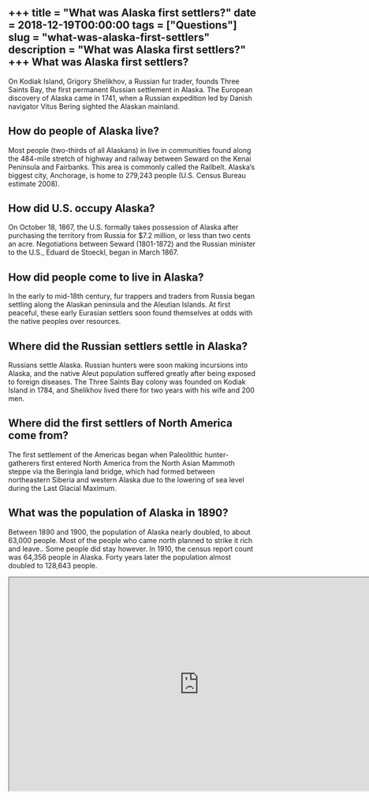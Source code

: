 +++
title = "What was Alaska first settlers?"
date = 2018-12-19T00:00:00
tags = ["Questions"]
slug = "what-was-alaska-first-settlers"
description = "What was Alaska first settlers?"
+++
What was Alaska first settlers?
-------------------------------

On Kodiak Island, Grigory Shelikhov, a Russian fur trader, founds Three Saints Bay, the first permanent Russian settlement in Alaska. The European discovery of Alaska came in 1741, when a Russian expedition led by Danish navigator Vitus Bering sighted the Alaskan mainland.

How do people of Alaska live?
-----------------------------

Most people (two-thirds of all Alaskans) in live in communities found along the 484-mile stretch of highway and railway between Seward on the Kenai Peninsula and Fairbanks. This area is commonly called the Railbelt. Alaska’s biggest city, Anchorage, is home to 279,243 people (U.S. Census Bureau estimate 2008).

How did U.S. occupy Alaska?
---------------------------

On October 18, 1867, the U.S. formally takes possession of Alaska after purchasing the territory from Russia for $7.2 million, or less than two cents an acre. Negotiations between Seward (1801-1872) and the Russian minister to the U.S., Eduard de Stoeckl, began in March 1867.

How did people come to live in Alaska?
--------------------------------------

In the early to mid-18th century, fur trappers and traders from Russia began settling along the Alaskan peninsula and the Aleutian Islands. At first peaceful, these early Eurasian settlers soon found themselves at odds with the native peoples over resources.

Where did the Russian settlers settle in Alaska?
------------------------------------------------

Russians settle Alaska. Russian hunters were soon making incursions into Alaska, and the native Aleut population suffered greatly after being exposed to foreign diseases. The Three Saints Bay colony was founded on Kodiak Island in 1784, and Shelikhov lived there for two years with his wife and 200 men.

Where did the first settlers of North America come from?
--------------------------------------------------------

The first settlement of the Americas began when Paleolithic hunter-gatherers first entered North America from the North Asian Mammoth steppe via the Beringia land bridge, which had formed between northeastern Siberia and western Alaska due to the lowering of sea level during the Last Glacial Maximum.

What was the population of Alaska in 1890?
------------------------------------------

Between 1890 and 1900, the population of Alaska nearly doubled, to about 63,000 people. Most of the people who came north planned to strike it rich and leave.. Some people did stay however. In 1910, the census report count was 64,356 people in Alaska. Forty years later the population almost doubled to 128,643 people.

<iframe allow="accelerometer; autoplay; clipboard-write; encrypted-media; gyroscope; picture-in-picture" allowfullscreen="" class="__youtube_prefs__  epyt-is-override  no-lazyload" data-no-lazy="1" data-origheight="433" data-origwidth="770" data-skipgform_ajax_framebjll="" height="433" id="_ytid_79693" loading="lazy" src="https://www.youtube.com/embed/9EBknU7D1OI?enablejsapi=1&autoplay=0&cc_load_policy=0&cc_lang_pref=&iv_load_policy=1&loop=0&modestbranding=0&rel=1&fs=1&playsinline=0&autohide=2&theme=dark&color=red&controls=1&" title="YouTube player" width="770"></iframe>